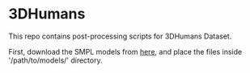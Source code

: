 # 3DHumans
This repo contains post-processing scripts for 3DHumans Dataset.

First, download the SMPL models from [here](https://smpl.is.tue.mpg.de/index.html), and place the files inside '/path/to/models/' directory.
